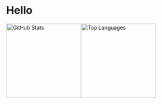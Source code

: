 <h1>Hello</h1>
<div style="display: flex; width: 100%;">
    <img
            alt="GitHub Stats"
            src="https://github-readme-stats.vercel.app/api?username=ZeroPure&theme=vue-dark"
            style="height: 200px;"
    />
    <img
            alt="Top Languages"
            src="https://github-readme-stats.vercel.app/api/top-langs/?username=ZeroPure&layout=compact&theme=vue-dark"
            style="height: 200px;"
    />
</div>
